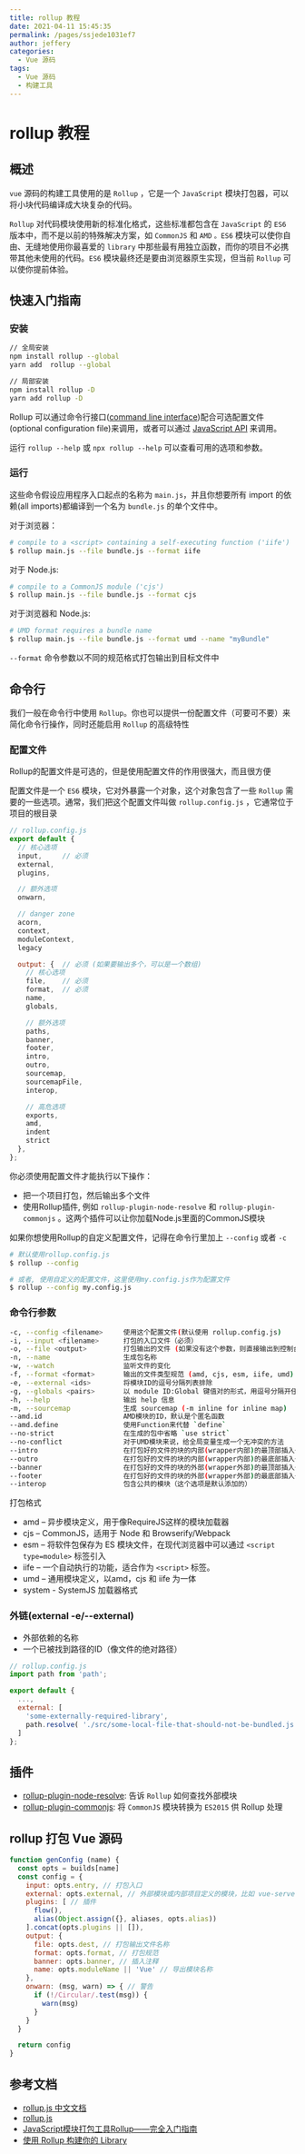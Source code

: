 ```yaml
---
title: rollup 教程
date: 2021-04-11 15:45:35
permalink: /pages/ssjede1031ef7
author: jeffery
categories: 
  - Vue 源码
tags: 
  - Vue 源码
  - 构建工具
---
```


# rollup 教程

## 概述

`vue` 源码的构建工具使用的是 `Rollup` ，它是一个 `JavaScript` 模块打包器，可以将小块代码编译成大块复杂的代码。

`Rollup` 对代码模块使用新的标准化格式，这些标准都包含在 `JavaScript` 的 `ES6` 版本中，而不是以前的特殊解决方案，如 `CommonJS` 和 `AMD` `。ES6` 模块可以使你自由、无缝地使用你最喜爱的 `library` 中那些最有用独立函数，而你的项目不必携带其他未使用的代码。`ES6` 模块最终还是要由浏览器原生实现，但当前 `Rollup` 可以使你提前体验。

## 快速入门指南

### 安装

```bash
// 全局安装
npm install rollup --global
yarn add  rollup --global

// 局部安装
npm install rollup -D
yarn add rollup -D
```

Rollup 可以通过命令行接口([command line interface](https://rollupjs.org/guide/en/#command-line-reference))配合可选配置文件(optional configuration file)来调用，或者可以通过 [JavaScript API](https://rollupjs.org/guide/en/#javascript-api) 来调用。

运行 `rollup --help` 或 `npx rollup --help` 可以查看可用的选项和参数。

### 运行

这些命令假设应用程序入口起点的名称为 `main.js`，并且你想要所有 import 的依赖(all imports)都编译到一个名为 `bundle.js` 的单个文件中。

对于浏览器：

```bash
# compile to a <script> containing a self-executing function ('iife')
$ rollup main.js --file bundle.js --format iife
```

对于 Node.js:

```bash
# compile to a CommonJS module ('cjs')
$ rollup main.js --file bundle.js --format cjs
```

对于浏览器和 Node.js:

```bash
# UMD format requires a bundle name
$ rollup main.js --file bundle.js --format umd --name "myBundle"
```

`--format` 命令参数以不同的规范格式打包输出到目标文件中

## 命令行

我们一般在命令行中使用 `Rollup`。你也可以提供一份配置文件（可要可不要）来简化命令行操作，同时还能启用 `Rollup` 的高级特性

### 配置文件

Rollup的配置文件是可选的，但是使用配置文件的作用很强大，而且很方便

配置文件是一个 `ES6` 模块，它对外暴露一个对象，这个对象包含了一些 `Rollup` 需要的一些选项。通常，我们把这个配置文件叫做 `rollup.config.js` ，它通常位于项目的根目录

```js
// rollup.config.js
export default {
  // 核心选项
  input,     // 必须
  external,
  plugins,

  // 额外选项
  onwarn,

  // danger zone
  acorn,
  context,
  moduleContext,
  legacy

  output: {  // 必须 (如果要输出多个，可以是一个数组)
    // 核心选项
    file,    // 必须
    format,  // 必须
    name,
    globals,

    // 额外选项
    paths,
    banner,
    footer,
    intro,
    outro,
    sourcemap,
    sourcemapFile,
    interop,

    // 高危选项
    exports,
    amd,
    indent
    strict
  },
};
```

你必须使用配置文件才能执行以下操作：

- 把一个项目打包，然后输出多个文件
- 使用Rollup插件, 例如 `rollup-plugin-node-resolve` 和 `rollup-plugin-commonjs` 。这两个插件可以让你加载Node.js里面的CommonJS模块

如果你想使用Rollup的自定义配置文件，记得在命令行里加上 `--config` 或者 `-c`

```bash
# 默认使用rollup.config.js
$ rollup --config

# 或者, 使用自定义的配置文件，这里使用my.config.js作为配置文件
$ rollup --config my.config.js
```

### 命令行参数

```bash
-c, --config <filename>     使用这个配置文件(默认使用 rollup.config.js)
-i, --input <filename>      打包的入口文件（必须）
-o, --file <output>         打包输出的文件 (如果没有这个参数，则直接输出到控制台)
-n, --name                  生成包名称
-w, --watch                 监听文件的变化
-f, --format <format>       输出的文件类型规范 (amd, cjs, esm, iife, umd)
-e, --external <ids>        将模块ID的逗号分隔列表排除
-g, --globals <pairs>       以 module ID:Global 键值对的形式，用逗号分隔开任何定义在这里模块ID定义添加到外部依赖
-h, --help                  输出 help 信息
-m, --sourcemap             生成 sourcemap (-m inline for inline map)
--amd.id                    AMD模块的ID，默认是个匿名函数
--amd.define                使用Function来代替 `define`
--no-strict                 在生成的包中省略 `use strict`
--no-conflict               对于UMD模块来说，给全局变量生成一个无冲突的方法
--intro                     在打包好的文件的块的内部(wrapper内部)的最顶部插入一段内容
--outro                     在打包好的文件的块的内部(wrapper内部)的最底部插入一段内容
--banner                    在打包好的文件的块的外部(wrapper外部)的最顶部插入一段内容
--footer                    在打包好的文件的块的外部(wrapper外部)的最底部插入一段内容
--interop                   包含公共的模块（这个选项是默认添加的）
```

打包格式

- amd – 异步模块定义，用于像RequireJS这样的模块加载器
- cjs – CommonJS，适用于 Node 和 Browserify/Webpack
- esm – 将软件包保存为 ES 模块文件，在现代浏览器中可以通过 `<script type=module>` 标签引入
- iife – 一个自动执行的功能，适合作为 `<script>` 标签。
- umd – 通用模块定义，以amd，cjs 和 iife 为一体
- system - SystemJS 加载器格式

### 外链(external -e/--external)

- 外部依赖的名称
- 一个已被找到路径的ID（像文件的绝对路径）

```js
// rollup.config.js
import path from 'path';

export default {
  ...,
  external: [
    'some-externally-required-library',
    path.resolve( './src/some-local-file-that-should-not-be-bundled.js' )
  ]
};
```

## 插件

- [rollup-plugin-node-resolve](https://github.com/rollup/rollup-plugin-node-resolve): 告诉 `Rollup` 如何查找外部模块
- [rollup-plugin-commonjs](https://github.com/rollup/rollup-plugin-commonjs): 将 `CommonJS` 模块转换为 `ES2015` 供 Rollup 处理

## rollup 打包 Vue 源码

```js
function genConfig (name) {
  const opts = builds[name]
  const config = {
    input: opts.entry, // 打包入口
    external: opts.external, // 外部模块或内部项目定义的模块，比如 vue-server-renderer、vue-template-compiler
    plugins: [ // 插件
      flow(),
      alias(Object.assign({}, aliases, opts.alias))
    ].concat(opts.plugins || []),
    output: {
      file: opts.dest, // 打包输出文件名称
      format: opts.format, // 打包规范
      banner: opts.banner, // 插入注释
      name: opts.moduleName || 'Vue' // 导出模块名称
    },
    onwarn: (msg, warn) => { // 警告
      if (!/Circular/.test(msg)) {
        warn(msg)
      }
    }
  }

  return config
}
```

## 参考文档

- [rollup.js 中文文档](https://www.rollupjs.com/guide/big-list-of-options#%E5%A4%96%E9%93%BEexternal--e--external)
- [rollup.js](https://rollupjs.org/guide/en/)
- [JavaScript模块打包工具Rollup——完全入门指南](http://www.sosout.com/2018/08/04/rollup-tutorial.html)
- [使用 Rollup 构建你的 Library](https://zhuanlan.zhihu.com/p/34218678)